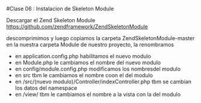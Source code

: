 #Clase 06 : Instalacion de Skeleton Module

Descargar el Zend Skeleton Module
https://github.com/zendframework/ZendSkeletonModule

descomprimimos y luego copiamos la carpeta ZendSkeletonModule-master en la nuestra carpeta Module de nuestro proyecto, la renombramos

- en application.config.php habilitamos el nuevo modulo
- en Module.php le cambiamos el nombre del nuevo modulo
- en config/module.config.php modificamos los nombresdel modulo
- en src tbm le cambiamos el nombre coon el del modulo
- en /src/(nuevo modulo)/Controller/indexController.php tbm se cambian los datos del namespace
- en /view/ tbm le cambiamos el nombre a la vista con la del modulo